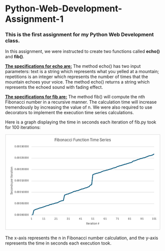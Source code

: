# Python-Web-Development-Assignment-1

### This is the first assignment for my Python Web Development class.

In this assignment, we were instructed to create two functions called **echo()** and **fib()**. 

**<ins>The specifications for echo are:</ins>** The method echo() has two input parameters: text is a string which represents what you yelled at a mountain; repetitions is an integer which represents the number of times that the mountain echoes your voice.
The method echo() returns a string which represents the echoed sound with fading effect.

**<ins>The specifications for fib are:</ins>** The method fib() will compute the nth Fibonacci number in a recursive manner. The calculation time will increase tremendously by increasing the value of n. We were also required to use decorators to implement the execution time series calculations. 

Here is a graph displaying the time in seconds each iteration of fib.py took for 100 iterations:

![Alt Text](image.png)

The x-axis represents the n in Fibonacci number calculation, and the y-axis represents the time in seconds each execution took.
